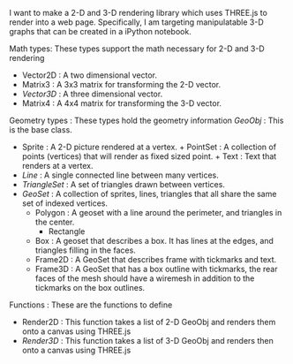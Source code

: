 I want to make a 2-D and 3-D rendering library which uses THREE.js to
render into a web page. Specifically, I am targeting manipulatable
3-D graphs that can be created in a iPython notebook.

Math types: These types support the math necessary for 2-D and 3-D
rendering
- Vector2D : A two dimensional vector.
- Matrix3 : A 3x3 matrix for transforming the 2-D vector.
- *Vector3D* : A three dimensional vector.
- Matrix4 : A 4x4 matrix for transforming the 3-D vector.

Geometry types : These types hold the geometry information
*GeoObj* : This is the base class.
- Sprite : A 2-D picture rendered at a vertex.
      + PointSet : A collection of points (vertices) that will render
        as fixed sized point.
      + Text : Text that renders at a vertex.
- *Line* : A single connected line between many vertices.
- *TriangleSet* : A set of triangles drawn between vertices.
- *GeoSet* : A collection of sprites, lines, triangles that all share
  the same set of indexed vertices.
    + Polygon : A geoset with a line around the perimeter, and
      triangles in the center.
        * Rectangle
    + Box : A geoset that describes a box. It has lines at the edges,
      and triangles filling in the faces.
    + Frame2D : A GeoSet that describes frame with tickmarks and
      text.
    + Frame3D : A GeoSet that has a box outline with tickmarks, the
      rear faces of the mesh should have a wiremesh in addition to
      the tickmarks on the box outlines.

Functions : These are the functions to define
- Render2D : This function takes a list of 2-D GeoObj and renders
  them onto a canvas using THREE.js
- *Render3D* : This function takes a list of 3-D GeoObj and renders
  then onto a canvas using THREE.js